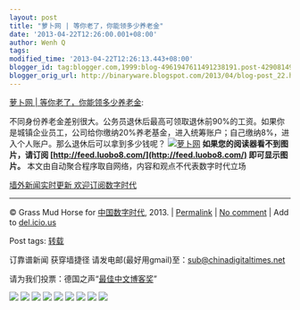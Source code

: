 ```yaml
---
layout: post
title: "萝卜网 | 等你老了，你能领多少养老金"
date: '2013-04-22T12:26:00.001+08:00'
author: Wenh Q
tags:
modified_time: '2013-04-22T12:26:13.443+08:00'
blogger_id: tag:blogger.com,1999:blog-4961947611491238191.post-4290814950836733814
blogger_orig_url: http://binaryware.blogspot.com/2013/04/blog-post_22.html
---
```


[萝卜网 |
等你老了，你能领多少养老金](http://feedproxy.google.com/~r/chinagfwblog/~3/5Ny4kw2EFj4/):


不同身份养老金差别很大。公务员退休后最高可领取退休前90%的工资。如果你是城镇企业员工，公司给你缴纳20%养老基金，进入统筹账户；自己缴纳8%，进入个人账户。那么退休后可以拿到多少钱呢？
[![萝卜网](http://hu.luo.bo/files/2013/04/18/44248b77f17f0b25a04c5e0e1e27052e.jpg "萝卜网")](http://hu.luo.bo/files/2013/04/18/44248b77f17f0b25a04c5e0e1e27052e.jpg "萝卜网")
**如果您的阅读器看不到图片，请订阅
[http://feed.luobo8.com/](http://feed.luobo8.com/) 即可显示图片。**
本文由自动聚合程序取自网络，内容和观点不代表数字时代立场

[墙外新闻实时更新 欢迎订阅数字时代](http://eepurl.com/mstlf)









* * * * *

© Grass Mud Horse for
[中国数字时代](https://kexueshangwang.info/chinese), 2013. |
[Permalink](https://kexueshangwang.info/chinese/2013/04/%e8%90%9d%e5%8d%9c%e7%bd%91-%e7%ad%89%e4%bd%a0%e8%80%81%e4%ba%86%ef%bc%8c%e4%bd%a0%e8%83%bd%e9%a2%86%e5%a4%9a%e5%b0%91%e5%85%bb%e8%80%81%e9%87%91/)
|
[No
comment](https://kexueshangwang.info/chinese/2013/04/%e8%90%9d%e5%8d%9c%e7%bd%91-%e7%ad%89%e4%bd%a0%e8%80%81%e4%ba%86%ef%bc%8c%e4%bd%a0%e8%83%bd%e9%a2%86%e5%a4%9a%e5%b0%91%e5%85%bb%e8%80%81%e9%87%91/#comments)
|
Add to
[del.icio.us](http://del.icio.us/post?url=https://kexueshangwang.info/chinese/2013/04/%e8%90%9d%e5%8d%9c%e7%bd%91-%e7%ad%89%e4%bd%a0%e8%80%81%e4%ba%86%ef%bc%8c%e4%bd%a0%e8%83%bd%e9%a2%86%e5%a4%9a%e5%b0%91%e5%85%bb%e8%80%81%e9%87%91/&title=%E8%90%9D%E5%8D%9C%E7%BD%91%20%7C%20%E7%AD%89%E4%BD%A0%E8%80%81%E4%BA%86%EF%BC%8C%E4%BD%A0%E8%83%BD%E9%A2%86%E5%A4%9A%E5%B0%91%E5%85%BB%E8%80%81%E9%87%91)


Post tags:
[转载](https://kexueshangwang.info/chinese/tag/%e8%bd%ac%e8%bd%bd/?category=10466)

订靠谱新闻 获穿墙捷径
请发电邮(最好用gmail)至：sub@chinadigitaltimes.net

请为我们投票：德国之声“[最佳中文博客奖](https://thebobs.com/chinese/category/2013/best-blog-chinese-2013/)”



[![](http://feeds.feedburner.com/~ff/chinagfwblog?d=yIl2AUoC8zA)](http://feeds.feedburner.com/~ff/chinagfwblog?a=5Ny4kw2EFj4:A94zBJGcZGs:yIl2AUoC8zA)
[![](http://feeds.feedburner.com/~ff/chinagfwblog?i=5Ny4kw2EFj4:A94zBJGcZGs:-BTjWOF_DHI)](http://feeds.feedburner.com/~ff/chinagfwblog?a=5Ny4kw2EFj4:A94zBJGcZGs:-BTjWOF_DHI)
[![](http://feeds.feedburner.com/~ff/chinagfwblog?i=5Ny4kw2EFj4:A94zBJGcZGs:F7zBnMyn0Lo)](http://feeds.feedburner.com/~ff/chinagfwblog?a=5Ny4kw2EFj4:A94zBJGcZGs:F7zBnMyn0Lo)
[![](http://feeds.feedburner.com/~ff/chinagfwblog?i=5Ny4kw2EFj4:A94zBJGcZGs:V_sGLiPBpWU)](http://feeds.feedburner.com/~ff/chinagfwblog?a=5Ny4kw2EFj4:A94zBJGcZGs:V_sGLiPBpWU)
[![](http://feeds.feedburner.com/~ff/chinagfwblog?d=qj6IDK7rITs)](http://feeds.feedburner.com/~ff/chinagfwblog?a=5Ny4kw2EFj4:A94zBJGcZGs:qj6IDK7rITs)
[![](http://feeds.feedburner.com/~ff/chinagfwblog?d=l6gmwiTKsz0)](http://feeds.feedburner.com/~ff/chinagfwblog?a=5Ny4kw2EFj4:A94zBJGcZGs:l6gmwiTKsz0)
[![](http://feeds.feedburner.com/~ff/chinagfwblog?i=5Ny4kw2EFj4:A94zBJGcZGs:gIN9vFwOqvQ)](http://feeds.feedburner.com/~ff/chinagfwblog?a=5Ny4kw2EFj4:A94zBJGcZGs:gIN9vFwOqvQ)
[![](http://feeds.feedburner.com/~ff/chinagfwblog?d=TzevzKxY174)](http://feeds.feedburner.com/~ff/chinagfwblog?a=5Ny4kw2EFj4:A94zBJGcZGs:TzevzKxY174)
![](http://feeds.feedburner.com/~r/chinagfwblog/~4/5Ny4kw2EFj4)
